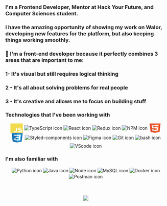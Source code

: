 ### I'm a Frontend Developer, Mentor at Hack Your Future, and Computer Sciences student.
### I have the amazing opportunity of showing my work on Walor, developing new features for the platform, but also keeping things working smoothly.

 
### 💞️ I'm a front-end developer because it perfectly combines 3 areas that are important to me:
### 1- It's visual but still requires logical thinking
### 2 - It's all about solving problems for real people
### 3 - It's creative and allows me to focus on building stuff

### Technologies that I've been working with
 <div align="center">
       <img align="center" alt="JavaScript icon" height="30" width="40" src="https://raw.githubusercontent.com/devicons/devicon/master/icons/javascript/javascript-plain.svg"> 
       <img align="center" alt="TypeScript icon" height="30" src="https://cdn.jsdelivr.net/gh/devicons/devicon/icons/typescript/typescript-original.svg" />
       <img align="center" alt="React icon" icon" height="30" width="40" src="https://cdn.jsdelivr.net/gh/devicons/devicon/icons/react/react-original.svg">
       <img align="center" alt="Redux icon" icon" height="30" width="40" src="https://cdn.jsdelivr.net/gh/devicons/devicon/icons/redux/redux-original.svg" />          
       <img align="center" alt="NPM icon" height="30" width="40" src="https://cdn.jsdelivr.net/gh/devicons/devicon/icons/npm/npm-original-wordmark.svg" />   
       <img align="center" alt="HTML icon" height="30" width="40" src="https://raw.githubusercontent.com/devicons/devicon/master/icons/html5/html5-original.svg">
       <img align="center" alt="CSS icon" height="30" width="40" src="https://raw.githubusercontent.com/devicons/devicon/master/icons/css3/css3-original.svg">
       <img align="center" alt="Styled-components icon" height="30" width="40" src="https://avatars.githubusercontent.com/u/20658825?s=200&v=4">
       <img align="center" alt="Figma icon" height="30" width="40" src="https://cdn.jsdelivr.net/gh/devicons/devicon/icons/figma/figma-original.svg" />
       <img align="center" alt="Git icon" height="30" width="40" src="https://cdn.jsdelivr.net/gh/devicons/devicon/icons/git/git-original.svg">
       <img align="center" alt="bash icon" height="30" width="40" src="https://cdn.jsdelivr.net/gh/devicons/devicon/icons/bash/bash-original.svg" />
       <img align="center" alt="VScode icon" height="30" width="40" src="https://cdn.jsdelivr.net/gh/devicons/devicon/icons/vscode/vscode-original.svg">       
</div>

### I'm also familiar with 
<div align="center">
  <img align="center" alt="Python icon" height="30" width="40" src="https://cdn.jsdelivr.net/gh/devicons/devicon/icons/python/python-original.svg" />
  <img align="center" alt="Java icon" height="30" width="40" src="https://cdn.jsdelivr.net/gh/devicons/devicon/icons/java/java-original.svg" />
  <img align="center" alt="Node icon" height="30" width="40" src="https://cdn.jsdelivr.net/gh/devicons/devicon/icons/nodejs/nodejs-original.svg" />
  <img align="center" alt="MySQL icon" height="30" width="40" src="https://cdn.jsdelivr.net/gh/devicons/devicon/icons/mysql/mysql-original.svg" />
  <img align="center" alt="Docker icon" height="30" width="40" src="https://cdn.jsdelivr.net/gh/devicons/devicon/icons/docker/docker-plain.svg" /> 
  <img align="center" alt="Postman icon" height="30" width="30" src="https://www.svgrepo.com/show/354202/postman-icon.svg" >         
</div>
</br>
</br>
</br>
<div align='center'>
    <img src="http://github-readme-streak-stats.herokuapp.com?user=annamourasobral&theme=radical&date_format=M%20j%5B%2C%20Y%5D">
</div>    


<!---
annamourasobral/annamourasobral is a ✨ special ✨ repository because its `README.md` (this file) appears on your GitHub profile.
You can click the Preview link to take a look at your changes.
--->
